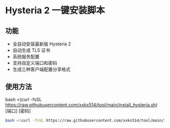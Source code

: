 # Hysteria 2 一键安装脚本

## 功能
- 全自动安装最新版 Hysteria 2
- 自动生成 TLS 证书
- 系统服务配置
- 支持自定义端口和密码
- 生成三种客户端配置分享格式

## 使用方法

bash <(curl -fsSL https://raw.githubusercontent.com/xxks514/tool/main/install_hysteria.sh) [端口] [密码]


```bash
bash <(curl -fsSL https://raw.githubusercontent.com/xxks514/tool/main/install_hysteria.sh) 
